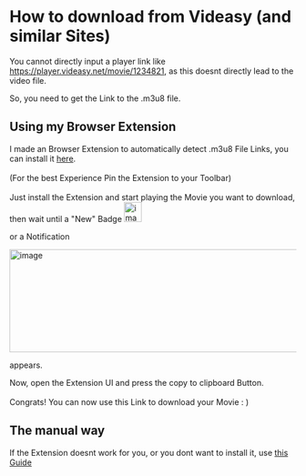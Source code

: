 # How to download from Videasy (and similar Sites)
You cannot directly input a player link like https://player.videasy.net/movie/1234821, as this doesnt directly lead to the video file.

So, you need to get the Link to the .m3u8 file.



## Using my Browser Extension 
I made an Browser Extension to automatically detect .m3u8 File Links, you can install it [here](https://addons.mozilla.org/en-US/firefox/addon/m3u8-link-finder/).
<br><br/>
(For the best Experience Pin the Extension to your Toolbar)
<br><br/>
Just install the Extension and start playing the Movie you want to download, then wait until a "New" Badge <img width="31" height="35" alt="image" src="https://github.com/user-attachments/assets/786212cc-6003-4eb7-9d4d-21a42f0f7db0" />

or a Notification 

<img width="596" height="181" alt="image" src="https://github.com/user-attachments/assets/691f2851-f985-44b4-985c-c8fbe9ef0471" />

appears.

Now, open the Extension UI and press the copy to clipboard Button.
<br><br/>
Congrats! You can now use this Link to download your Movie : )

## The manual way

If the Extension doesnt work for you, or you dont want to install it, use [this Guide](https://github.com/truelockmc/video-downloader/blob/main/videasy_2.md)
